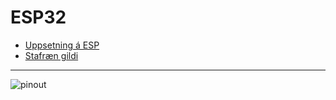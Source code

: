# ESP32

- [Uppsetning á ESP](https://github.com/VESM2VT/ESP32/blob/main/verkefni/Timaverkefni0.md)
- [Stafræn gildi](https://github.com/VESM2VT/ESP32/blob/main/kennsluefni/digital.md)

---

![pinout](https://raw.githubusercontent.com/Freenove/Freenove_Ultimate_Starter_Kit_for_ESP32_S3/main/ESP32S3_Pinout.png)
